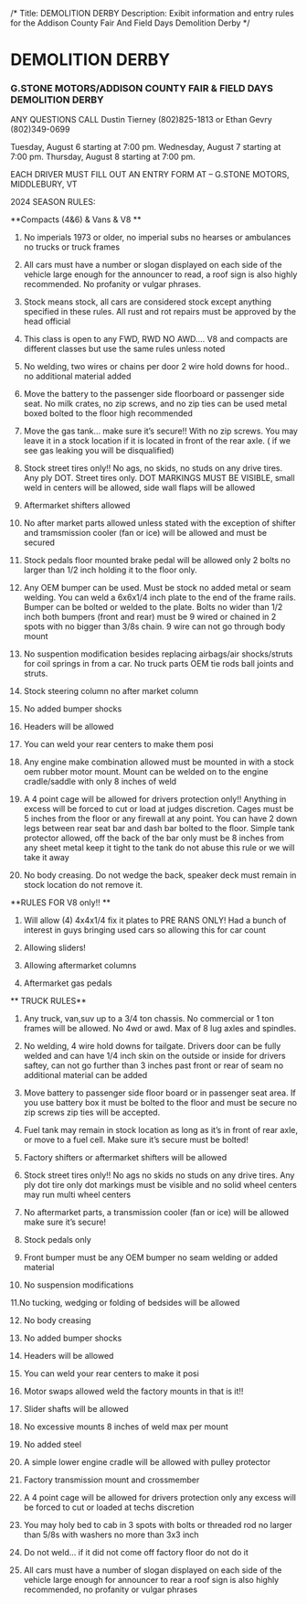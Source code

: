 /*
Title: DEMOLITION DERBY
Description: Exibit information and entry rules for the Addison County Fair And Field Days Demolition Derby
*/
#  DEMOLITION DERBY

### G.STONE MOTORS/ADDISON COUNTY FAIR & FIELD DAYS DEMOLITION DERBY
ANY QUESTIONS CALL Dustin Tierney (802)825-1813 or Ethan Gevry (802)349-0699

Tuesday, August 6 starting at 7:00 pm. Wednesday, August 7 starting at 7:00 pm. Thursday, August 8 starting at 7:00 pm.

EACH DRIVER MUST FILL OUT AN ENTRY FORM AT – G.STONE MOTORS, MIDDLEBURY, VT


2024 SEASON RULES:

**Compacts (4&6) & Vans & V8 
**
1. No imperials 1973 or older, no imperial subs no hearses or ambulances no trucks or truck frames 

2. All cars must have a number or slogan displayed on each side of the vehicle large enough for the announcer to read, a roof sign is also highly recommended. No profanity or vulgar phrases.

3. Stock means stock, all cars are considered stock except anything specified in these rules. All rust and rot repairs must be approved by the head official

4. This class is open to any FWD, RWD NO AWD…. V8 and compacts are different classes but use the same rules unless noted

5. No welding, two wires or chains per door 2 wire hold downs for hood.. no additional material added

6. Move the battery to the passenger side floorboard or passenger side seat. No milk crates, no zip screws, and no zip ties can be used metal boxed bolted to the floor high recommended

7. Move the gas tank… make sure it’s secure!! With no zip screws. You may leave it in a stock location if it is located in front of the rear axle. ( if we see gas leaking you will be disqualified) 

8. Stock street tires only!! No ags, no skids, no studs on any drive tires. Any ply DOT. Street tires only. DOT MARKINGS MUST BE VISIBLE, small weld in centers will be allowed, side wall flaps will be allowed 

9. Aftermarket shifters allowed

10. No after market parts allowed unless stated with the exception of shifter and tramsmission cooler (fan or ice) will be allowed and must be secured 

11. Stock pedals floor mounted brake pedal will be allowed only 2 bolts no larger than 1/2 inch holding it to the floor only.

12. Any OEM bumper can be used. Must be stock no added metal or seam welding. You can weld a 6x6x1/4 inch plate to the end of the frame rails. Bumper can be bolted or welded to the plate. Bolts no wider than 1/2 inch both bumpers (front and rear) must be 9 wired or chained in 2 spots with no bigger than 3/8s chain. 9 wire can not go through body mount

13. No suspention modification besides replacing airbags/air shocks/struts for coil springs in from a car. No truck parts OEM tie rods ball joints and struts.

14. Stock steering column no after market column 

15. No added bumper shocks

16. Headers will be allowed 

17. You can weld your rear centers to make them posi

18. Any engine make combination allowed must be mounted in with a stock oem rubber motor mount. Mount can be welded on to the engine cradle/saddle with only 8 inches of weld 

19. A 4 point cage will be allowed for drivers protection only!! Anything in excess will be forced to cut or load at judges discretion. Cages must be 5 inches from the floor or any firewall at any point. You can have 2 down legs between rear seat bar and dash bar bolted to the floor. Simple tank protector allowed, off the back of the bar only must be 8 inches from any sheet metal keep it tight to the tank do not abuse this rule or we will take it away 

20. No body creasing. Do not wedge the back, speaker deck must remain in stock location do not remove it. 

 **RULES FOR V8 only!! **

1. Will allow (4) 4x4x1/4 fix it plates to PRE RANS ONLY! Had a bunch of interest in guys bringing used cars so allowing this for car count 

2. Allowing sliders!

3. Allowing aftermarket columns 

4. Aftermarket gas pedals

**
   TRUCK RULES**

1. Any truck, van,suv up to a 3/4 ton chassis. No commercial or 1 ton frames will be allowed. No 4wd or awd. Max of 8 lug axles and spindles. 

2. No welding, 4 wire hold downs for tailgate. Drivers door can be fully welded and can have 1/4 inch skin on the outside or inside for drivers saftey, can not go further than 3 inches past front or rear of seam no additional material can be added

3. Move battery to passenger side floor board or in passenger seat area. If you use battery box it must be bolted to the floor and must be secure no zip screws zip ties will be accepted.

4. Fuel tank may remain in stock location as long as it’s in front of rear axle, or move to a fuel cell. Make sure it’s secure must be bolted!

5. Factory shifters or aftermarket shifters will be allowed

6. Stock street tires only!! No ags no skids no studs on any drive tires. Any ply dot tire only dot markings must be visible and no solid wheel centers may run multi wheel centers

7. No aftermarket parts, a transmission cooler (fan or ice) will be allowed make sure it’s secure!

8. Stock pedals only

9. Front bumper must be any OEM bumper no seam welding or added material

10. No suspension modifications

11.No tucking, wedging or folding of bedsides will be allowed

12. No body creasing

13. No added bumper shocks

14. Headers will be allowed

15. You can weld your rear centers to make it posi 

16. Motor swaps allowed weld the factory mounts in that is it!!

17. Slider shafts will be allowed

18. No excessive mounts 8 inches of weld max per mount 

19. No added steel 

20. A simple lower engine cradle will be allowed with pulley protector 

21. Factory transmission mount and crossmember 

22. A 4 point cage will be allowed for drivers protection only any excess will be forced to cut or loaded at techs discretion 

23. You may holy bed to cab in 3 spots with bolts or threaded rod no larger than 5/8s with washers no more than 3x3 inch

24. Do not weld… if it did not come off factory floor do not do it

25. All cars must have a number of slogan displayed on each side of the vehicle large enough for announcer to rear a roof sign is also highly recommended, no profanity or vulgar phrases 



